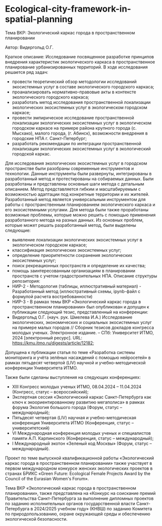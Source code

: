 # Ecological-city-framework-in-spatial-planning
Тема ВКР: Экологический каркас города в пространственном планировании

Автор: Видергольд О.Г.

Краткое описание:
Исследование посвященное разработке принципов внедрения характеристик экологического каркаса в пространственное планирование урбанизированных территорий. В ходе исследования решается ряд задач:
-	провести теоретический обзор методологии исследований экосистемных услуг в составе экологического городского каркаса;
-	проанализировать нормативно-правовые акты в контексте экологического городского каркаса;
-	 разработать метод исследования пространственной локализации экологических экосистемных услуг в экологическом городском каркасе;
-	провести эмпирическое исследование пространственной локализации экологических экосистемных услуг в экологическом городском каркасе на примере района крупного города (с. Мысхако), малого города, (г. Абинск), возможности внедрения в городские НПА г. Санкт-Петербург;
-	разработать рекомендации по интеграции пространственной локализации экологических экосистемных услуг в экологический городской каркас.

Для исследования экологических экосистемных услуг в городском пространстве  были разобраны современные инструментов и технологии. Данные инструменты были развернуты, интегрированы в разработанный метод и протестированы на собираемых данных. Были разработаны и представлены основные шаги метода с детальным описанием. Метод представляется гибким и масштабируемым с возможностью адаптации под конкретные территории и их жителей.
Разработанный метод является универсальным инструментом для работы с пространственным планированием экологического каркаса и его экосистемными услугами. 
Для метода были также проработаны возможные проблемы, которые можно решить с помощью применения разработанного метода на разных данных. Из основных проблем, которые может решать разработанный метод, были выделены следующие: 
-	выявление локализации экологических экосистемных услуг в экологическом городском каркасе; 
-	классификация экологических экосистемных услуг; 
-	определение приоритетности сохранения экологических экосистемных услуг; 
-	поиск рекреационных пространств и определение их качества; 
-	помощь заинтересованным организациям в планировании пространств с учетом градостроительных НПА.
Описание структуры репозитория:
- НИР-2 - Методология (таблицы, иллюстративный материал) - Разработанный метод (иллюстративный схемы, ipynb-файл с формулой расчета востребованности)
- НИР-3 -
В рамках темы ВКР «Экологический каркас города в пространственном планировании» был опубликован и допущен к публикации следующий тезис, представленный на конференции: 
-	Видергольд О.Г. (науч. рук. Шмелева И.А.) Исследование экологических, экономических и социальных экосистемных услуг на примере малых городов // Сборник тезисов докладов конгресса молодых ученых. Электронное издание. – СПб: Университет ИТМО, 2024 [электронный ресурс]. URL: https://kmu.itmo.ru/digests/article/12182;

Допущена к публикации статья по теме «Разработка системы мониторинга и учёта зелёных насаждений с помощью нейросетей» в рамках пятьдесят четвертой (LIV) научной и учебно-методической конференции Университета ИТМО.

Также были сделаны выступления на следующих конференциях: 
-	XIII Конгресс молодых ученых ИТМО, 08.04.2024 – 11.04.2024 (Конгресс, статус – всероссийский);
-	Экспертная сессия «Экологический каркас Санкт-Петербурга как ключ к экоориентированному развитию мегаполиса» в рамках форума Экология большого города (Форум, статус – международный);
-	Пятьдесят четвертая (LIV) научная и учебно-методическая конференция Университета ИТМО (Конференция, статус – университетский)
-	VI Международная конференция молодых ученых и специалистов памяти А.П. Карпинского (Конференция, статус – международный);
-	I Международный экотон «Зеленый код Москвы» (Форум, статус – международный).
  
Проект по теме выпускной квалификационной работы «Экологический каркас города в пространственном планировании» также участвует в первом международном конкурсе женских экологических проектов в странах БРИКС «Green Future: Ecological Female Projects Award by the Council of the Eurasian Women's Forum».

Тема ВКР «Экологический каркас города в пространственном планировании», также  представлена на «Конкурс на соискание премий Правительства Санкт-Петербурга за выполнение дипломных проектов по заданию исполнительных органов государственной власти Санкт-Петербурга в 2024/2025 учебном году» (КНВШ) по заданию Комитета по природопользованию, охране окружающей среды и обеспечению экологической безопасности.
